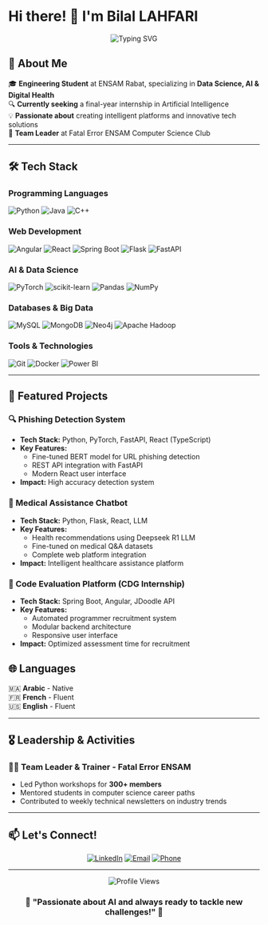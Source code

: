 # Hi there! 👋 I'm Bilal LAHFARI

<div align="center">
  <img src="https://readme-typing-svg.herokuapp.com?font=Fira+Code&pause=1000&color=00D4AA&center=true&vCenter=true&width=435&lines=AI+%26+Data+Science+Student;Web+Development+Enthusiast;Machine+Learning+Engineer;Always+Learning+New+Things!" alt="Typing SVG" />
</div>

## 🎯 About Me

🎓 **Engineering Student** at ENSAM Rabat, specializing in **Data Science, AI & Digital Health**  
🔍 **Currently seeking** a final-year internship in Artificial Intelligence  
💡 **Passionate about** creating intelligent platforms and innovative tech solutions  
🌟 **Team Leader** at Fatal Error ENSAM Computer Science Club  

---

## 🛠️ Tech Stack

### Programming Languages
![Python](https://img.shields.io/badge/Python-3776AB?style=for-the-badge&logo=python&logoColor=white)
![Java](https://img.shields.io/badge/Java-ED8B00?style=for-the-badge&logo=openjdk&logoColor=white)
![C++](https://img.shields.io/badge/C%2B%2B-00599C?style=for-the-badge&logo=c%2B%2B&logoColor=white)

### Web Development
![Angular](https://img.shields.io/badge/Angular-DD0031?style=for-the-badge&logo=angular&logoColor=white)
![React](https://img.shields.io/badge/React-20232A?style=for-the-badge&logo=react&logoColor=61DAFB)
![Spring Boot](https://img.shields.io/badge/Spring_Boot-6DB33F?style=for-the-badge&logo=spring-boot&logoColor=white)
![Flask](https://img.shields.io/badge/Flask-000000?style=for-the-badge&logo=flask&logoColor=white)
![FastAPI](https://img.shields.io/badge/FastAPI-005571?style=for-the-badge&logo=fastapi)

### AI & Data Science
![PyTorch](https://img.shields.io/badge/PyTorch-EE4C2C?style=for-the-badge&logo=pytorch&logoColor=white)
![scikit-learn](https://img.shields.io/badge/scikit--learn-F7931E?style=for-the-badge&logo=scikit-learn&logoColor=white)
![Pandas](https://img.shields.io/badge/pandas-150458?style=for-the-badge&logo=pandas&logoColor=white)
![NumPy](https://img.shields.io/badge/numpy-013243?style=for-the-badge&logo=numpy&logoColor=white)

### Databases & Big Data
![MySQL](https://img.shields.io/badge/MySQL-005C84?style=for-the-badge&logo=mysql&logoColor=white)
![MongoDB](https://img.shields.io/badge/MongoDB-4EA94B?style=for-the-badge&logo=mongodb&logoColor=white)
![Neo4j](https://img.shields.io/badge/Neo4j-008CC1?style=for-the-badge&logo=neo4j&logoColor=white)
![Apache Hadoop](https://img.shields.io/badge/Apache%20Hadoop-66CCFF?style=for-the-badge&logo=apachehadoop&logoColor=black)

### Tools & Technologies
![Git](https://img.shields.io/badge/git-%23F05033.svg?style=for-the-badge&logo=git&logoColor=white)
![Docker](https://img.shields.io/badge/docker-%230db7ed.svg?style=for-the-badge&logo=docker&logoColor=white)
![Power BI](https://img.shields.io/badge/power_bi-F2C811?style=for-the-badge&logo=powerbi&logoColor=black)

---

## 🚀 Featured Projects

### 🔍 Phishing Detection System
- **Tech Stack:** Python, PyTorch, FastAPI, React (TypeScript)
- **Key Features:** 
  - Fine-tuned BERT model for URL phishing detection
  - REST API integration with FastAPI
  - Modern React user interface
- **Impact:** High accuracy detection system

### 🏥 Medical Assistance Chatbot
- **Tech Stack:** Python, Flask, React, LLM
- **Key Features:**
  - Health recommendations using Deepseek R1 LLM
  - Fine-tuned on medical Q&A datasets
  - Complete web platform integration
- **Impact:** Intelligent healthcare assistance platform

### 💼 Code Evaluation Platform (CDG Internship)
- **Tech Stack:** Spring Boot, Angular, JDoodle API
- **Key Features:**
  - Automated programmer recruitment system
  - Modular backend architecture
  - Responsive user interface
- **Impact:** Optimized assessment time for recruitment



## 🌐 Languages

🇲🇦 **Arabic** - Native  
🇫🇷 **French** - Fluent  
🇺🇸 **English** - Fluent  

---

## 🎖️ Leadership & Activities

### 👨‍💼 Team Leader & Trainer - Fatal Error ENSAM
- Led Python workshops for **300+ members**
- Mentored students in computer science career paths
- Contributed to weekly technical newsletters on industry trends

---

## 📫 Let's Connect!

<div align="center">
  
[![LinkedIn](https://img.shields.io/badge/LinkedIn-0077B5?style=for-the-badge&logo=linkedin&logoColor=white)](https://linkedin.com/in/lahfari-bilal)
[![Email](https://img.shields.io/badge/Email-D14836?style=for-the-badge&logo=gmail&logoColor=white)](mailto:lahfaribilal2@gmail.com)
[![Phone](https://img.shields.io/badge/Phone-25D366?style=for-the-badge&logo=whatsapp&logoColor=white)](tel:+212602526049)

</div>

---

<div align="center">
  <img src="https://komarev.com/ghpvc/?username=YOUR_GITHUB_USERNAME&color=blueviolet&style=for-the-badge&label=Profile+Views" alt="Profile Views" />
</div>

<div align="center">
  
### 💫 "Passionate about AI and always ready to tackle new challenges!" 💫
  
</div>
